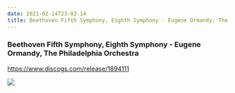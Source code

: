 ```yaml
---
date: 2021-02-14T23-03-14
title: Beethoven Fifth Symphony, Eighth Symphony - Eugene Ormandy, The Philadelphia Orchestra
---
```

### Beethoven Fifth Symphony, Eighth Symphony - Eugene Ormandy, The Philadelphia Orchestra
https://www.discogs.com/release/1894111

![](dayone-moment://F1619022508E41989973E0CA9E3AF4CF)
